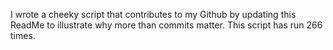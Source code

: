 I wrote a cheeky script that contributes to my Github by updating this ReadMe to illustrate why more than commits matter. This script has run 266 times.